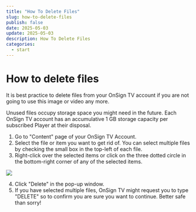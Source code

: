 ```yaml
---
title: "How To Delete Files"
slug: how-to-delete-files
publish: false
date: 2025-05-03
update: 2025-05-03
description: How To Delete Files
categories:
  - start
---
```


How to delete files
===================

It is best practice to delete files from your OnSign TV account if you are not going to use this image or video any more.

Unused files occupy storage space you might need in the future. Each OnSign TV account has an accumulative 1 GB storage capacity per subscribed Player at their disposal.

1. Go to "Content" page of your OnSign TV Account.
2. Select the file or item you want to get rid of. You can select multiple files by checking the small box in the top-left of each file.
3. Right-click over the selected items or click on the three dotted circle in the bottom-right corner of any of the selected items.

![](https://static.helpjuice.com/helpjuice_production/uploads/upload/image/23821/direct/1741716236123/image.png)

4. Click "Delete" in the pop-up window.
5. If you have selected multiple files, OnSign TV might request you to type "DELETE" so to confirm you are sure you want to continue. Better safe than sorry!
